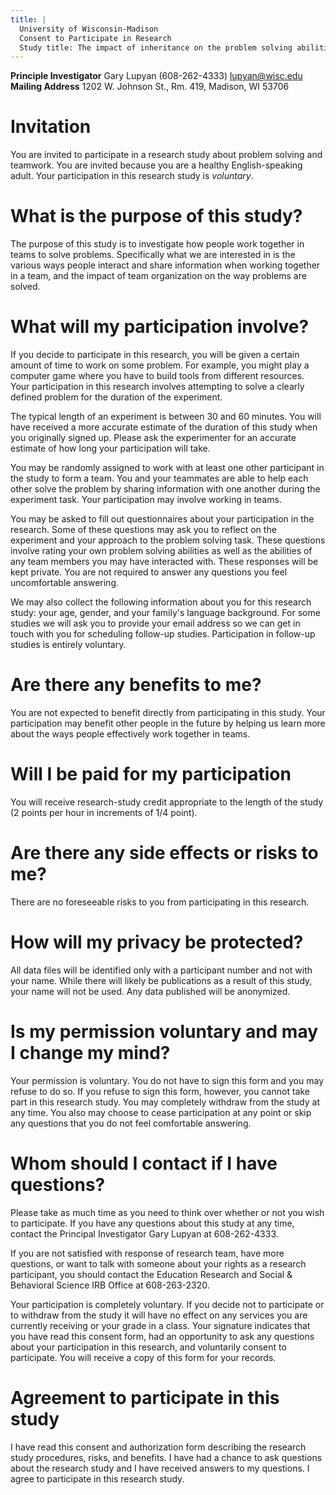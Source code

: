 ```yaml
---
title: |
  University of Wisconsin-Madison  
  Consent to Participate in Research  
  Study title: The impact of inheritance on the problem solving abilities of teams
---
```


**Principle Investigator** Gary Lupyan (608-262-4333) <lupyan@wisc.edu>  
**Mailing Address** 1202 W. Johnson St., Rm. 419, Madison, WI 53706

# Invitation

You are invited to participate in a research study about problem solving and teamwork. You are invited because you are a healthy English-speaking adult. Your participation in this research study is _voluntary_.

# What is the purpose of this study?

The purpose of this study is to investigate how people work together in teams to solve problems. Specifically what we are interested in is the various ways people interact and share information when working together in a team, and the impact of team organization on the way problems are solved.

# What will my participation involve?

If you decide to participate in this research, you will be given a certain amount of time to work on some problem. For example, you might play a computer game where you have to build tools from different resources. Your participation in this research involves attempting to solve a clearly defined problem for the duration of the experiment.

The typical length of an experiment is between 30 and 60 minutes. You will have received a more accurate estimate of the duration of this study when you originally signed up. Please ask the experimenter for an accurate estimate of how long your participation will take.

You may be randomly assigned to work with at least one other participant in the study to form a team. You and your teammates are able to help each other solve the problem by sharing information with one another during the experiment task. Your participation may involve working in teams.

You may be asked to fill out questionnaires about your participation in the research. Some of these questions may ask you to reflect on the experiment and your approach to the problem solving task. These questions involve rating your own problem solving abilities as well as the abilities of any team members you may have interacted with. These responses will be kept private. You are not required to answer any questions you feel uncomfortable answering.

We may also collect the following information about you for this research study: your age, gender, and your family's language background. For some studies we will ask you to provide your email address so we can get in touch with you for scheduling follow-up studies. Participation in follow-up studies is entirely voluntary.

# Are there any benefits to me?

You are not expected to benefit directly from participating in this study. Your participation may benefit other people in the future by helping us learn more about the ways people effectively work together in teams.

# Will I be paid for my participation

You will receive research-study credit appropriate to the length of the study (2 points per hour in increments of $1/4$ point).

# Are there any side effects or risks to me?

There are no foreseeable risks to you from participating in this research.

# How will my privacy be protected?

All data files will be identified only with a participant number and not with your name. While there will likely be publications as a result of this study, your name will not be used. Any data published will be anonymized.

# Is my permission voluntary and may I change my mind?

Your permission is voluntary. You do not have to sign this form and you may refuse to do so. If you refuse to sign this form, however, you cannot take part in this research study. You may completely withdraw from the study at any time. You also may choose to cease participation at any point or skip any questions that you do not feel comfortable answering.

# Whom should I contact if I have questions?

Please take as much time as you need to think over whether or not you wish to participate. If you have any questions about this study at any time, contact the Principal Investigator Gary Lupyan at 608-262-4333.

If you are not satisfied with response of research team, have more questions, or want to talk with someone about your rights as a research participant, you should contact the Education Research and Social & Behavioral Science IRB Office at 608-263-2320.

Your participation is completely voluntary. If you decide not to participate or to withdraw from the study it will have no effect on any services you are currently receiving or your grade in a class. Your signature indicates that you have read this consent form, had an opportunity to ask any questions about your participation in this research, and voluntarily consent to participate. You will receive a copy of this form for your records.

# Agreement to participate in this study

I have read this consent and authorization form describing the research study procedures, risks, and benefits. I have had a chance to ask questions about the research study and I have received answers to my questions. I agree to participate in this research study.
